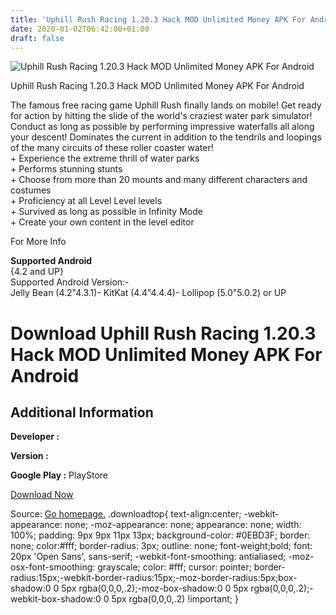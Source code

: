 ```yaml
---
title: 'Uphill Rush Racing 1.20.3 Hack MOD Unlimited Money APK For Android'
date: 2020-01-02T06:42:00+01:00
draft: false
---
```


![Uphill Rush Racing 1.20.3 Hack MOD Unlimited Money APK For Android](https://i1.wp.com/apkhome.net/wp-content/uploads/2017/05/Uphill-Rush-Racing-1.20.3.png "Uphill Rush Racing 1.20.3 Hack MOD Unlimited Money APK For Android")

  

Uphill Rush Racing 1.20.3 Hack MOD Unlimited Money APK For Android

The famous free racing game Uphill Rush finally lands on mobile! Get ready for action by hitting the slide of the world's craziest water park simulator! Conduct as long as possible by performing impressive waterfalls all along your descent! Dominates the current in addition to the tendrils and loopings of the many circuits of these roller coaster water!  
\+ Experience the extreme thrill of water parks  
\+ Performs stunning stunts  
\+ Choose from more than 20 mounts and many different characters and costumes  
\+ Proficiency at all Level Level levels  
\+ Survived as long as possible in Infinity Mode  
\+ Create your own content in the level editor

For More Info

**Supported Android**  
{4.2 and UP}  
Supported Android Version:-  
Jelly Bean (4.2"4.3.1)- KitKat (4.4"4.4.4)- Lollipop (5.0"5.0.2) or UP

Download Uphill Rush Racing 1.20.3 Hack MOD Unlimited Money APK For Android
===========================================================================

Additional Information
----------------------

**Developer :**

**Version :**

**Google Play :** PlayStore

  

[Download Now](https://store4app.co/post/uphill-rush-racing-1-20-3-hack-mod-unlimited-money-apk-for-android_1573672284)

  
Source: [Go homepage.](https://store4app.co/post/uphill-rush-racing-1-20-3-hack-mod-unlimited-money-apk-for-android_1573672284) .downloadtop{ text-align:center; -webkit-appearance: none; -moz-appearance: none; appearance: none; width: 100%; padding: 9px 9px 11px 13px; background-color: #0EBD3F; border: none; color:#fff; border-radius: 3px; outline: none; font-weight;bold; font: 20px 'Open Sans', sans-serif; -webkit-font-smoothing: antialiased; -moz-osx-font-smoothing: grayscale; color: #fff; cursor: pointer; border-radius:15px;-webkit-border-radius:15px;-moz-border-radius:5px;box-shadow:0 0 5px rgba(0,0,0,.2);-moz-box-shadow:0 0 5px rgba(0,0,0,.2);-webkit-box-shadow:0 0 5px rgba(0,0,0,.2) !important; }
